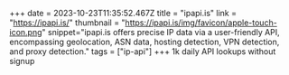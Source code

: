 +++
date = 2023-10-23T11:35:52.467Z
title = "ipapi.is"
link = "https://ipapi.is/"
thumbnail = "https://ipapi.is/img/favicon/apple-touch-icon.png"
snippet="ipapi.is offers precise IP data via a user-friendly API, encompassing geolocation, ASN data, hosting detection, VPN detection, and proxy detection."
tags = ["ip-api"]
+++
1k daily API lookups without signup
